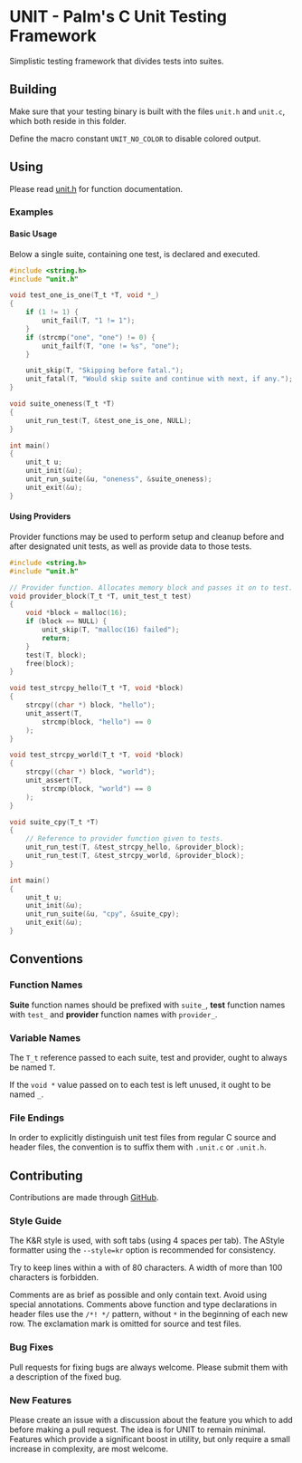 # UNIT - Palm's C Unit Testing Framework

Simplistic testing framework that divides tests into suites.

## Building

Make sure that your testing binary is built with the files `unit.h` and
`unit.c`, which both reside in this folder.

Define the macro constant `UNIT_NO_COLOR` to disable colored output.

## Using

Please read [unit.h](unit.h) for function documentation.

### Examples

#### Basic Usage

Below a single suite, containing one test, is declared and executed.

````c
#include <string.h>
#include "unit.h"

void test_one_is_one(T_t *T, void *_)
{
    if (1 != 1) {
        unit_fail(T, "1 != 1");
    }
    if (strcmp("one", "one") != 0) {
        unit_failf(T, "one != %s", "one");
    }

    unit_skip(T, "Skipping before fatal.");
    unit_fatal(T, "Would skip suite and continue with next, if any.");
}

void suite_oneness(T_t *T)
{
    unit_run_test(T, &test_one_is_one, NULL);
}

int main()
{
    unit_t u;
    unit_init(&u);
    unit_run_suite(&u, "oneness", &suite_oneness);
    unit_exit(&u);
}
````

#### Using Providers

Provider functions may be used to perform setup and cleanup before and after
designated unit tests, as well as provide data to those tests.

````c
#include <string.h>
#include "unit.h"

// Provider function. Allocates memory block and passes it on to test.
void provider_block(T_t *T, unit_test_t test)
{
    void *block = malloc(16);
    if (block == NULL) {
        unit_skip(T, "malloc(16) failed");
        return;
    }
    test(T, block);
    free(block);
}

void test_strcpy_hello(T_t *T, void *block)
{
    strcpy((char *) block, "hello");
    unit_assert(T,
        strcmp(block, "hello") == 0
    );
}

void test_strcpy_world(T_t *T, void *block)
{
    strcpy((char *) block, "world");
    unit_assert(T,
        strcmp(block, "world") == 0
    );
}

void suite_cpy(T_t *T)
{
    // Reference to provider function given to tests.
    unit_run_test(T, &test_strcpy_hello, &provider_block);
    unit_run_test(T, &test_strcpy_world, &provider_block);
}

int main()
{
    unit_t u;
    unit_init(&u);
    unit_run_suite(&u, "cpy", &suite_cpy);
    unit_exit(&u);
}
````

## Conventions

### Function Names

__Suite__ function names should be prefixed with `suite_`, __test__ function
names with `test_` and __provider__ function names with `provider_`.

### Variable Names

The `T_t` reference passed to each suite, test and provider, ought to always be
named `T`.

If the `void *` value passed on to each test is left unused, it ought to be
named `_`.

### File Endings

In order to explicitly distinguish unit test files from regular C source and
header files, the convention is to suffix them with `.unit.c` or `.unit.h`.

## Contributing

Contributions are made through [GitHub](http://www.github.com/emanuelpalm/plib).

### Style Guide

The K&R style is used, with soft tabs (using 4 spaces per tab). The AStyle
formatter using the `--style=kr` option is recommended for consistency.

Try to keep lines within a with of 80 characters. A width of more than 100
characters is forbidden.

Comments are as brief as possible and only contain text. Avoid using special
annotations. Comments above function and type declarations in header files use
the `/*! */` pattern, without `*` in the beginning of each new row. The
exclamation mark is omitted for source and test files.

### Bug Fixes

Pull requests for fixing bugs are always welcome. Please submit them with a
description of the fixed bug.

### New Features

Please create an issue with a discussion about the feature you which to add
before making a pull request. The idea is for UNIT to remain minimal. Features
which provide a significant boost in utility, but only require a small increase
in complexity, are most welcome.

